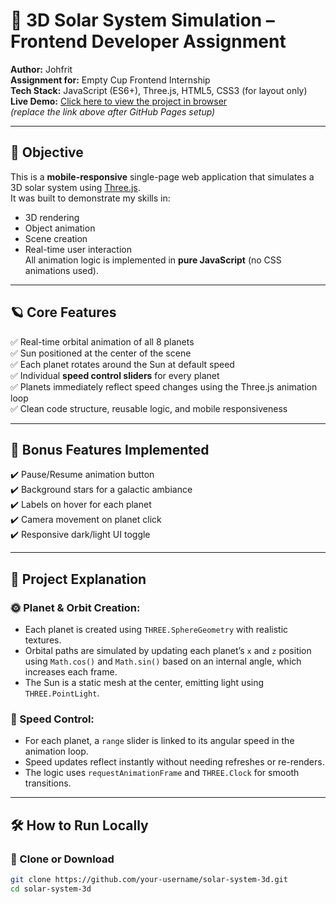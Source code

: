 # 🌌 3D Solar System Simulation – Frontend Developer Assignment

**Author:** Johfrit  
**Assignment for:** Empty Cup Frontend Internship  
**Tech Stack:** JavaScript (ES6+), Three.js, HTML5, CSS3 (for layout only)  
**Live Demo:** [Click here to view the project in browser](https://your-username.github.io/solar-system-3d/)  
*(replace the link above after GitHub Pages setup)*

---

## 🎯 Objective

This is a **mobile-responsive** single-page web application that simulates a 3D solar system using [Three.js](https://threejs.org/).  
It was built to demonstrate my skills in:

- 3D rendering
- Object animation
- Scene creation
- Real-time user interaction  
All animation logic is implemented in **pure JavaScript** (no CSS animations used).

---

## 🪐 Core Features

✅ Real-time orbital animation of all 8 planets  
✅ Sun positioned at the center of the scene  
✅ Each planet rotates around the Sun at default speed  
✅ Individual **speed control sliders** for every planet  
✅ Planets immediately reflect speed changes using the Three.js animation loop  
✅ Clean code structure, reusable logic, and mobile responsiveness  

---

## 💎 Bonus Features Implemented

✔️ Pause/Resume animation button  
✔️ Background stars for a galactic ambiance  
✔️ Labels on hover for each planet  
✔️ Camera movement on planet click  
✔️ Responsive dark/light UI toggle  

---

## 🧠 Project Explanation

### 🌞 Planet & Orbit Creation:
- Each planet is created using `THREE.SphereGeometry` with realistic textures.
- Orbital paths are simulated by updating each planet’s `x` and `z` position using `Math.cos()` and `Math.sin()` based on an internal angle, which increases each frame.
- The Sun is a static mesh at the center, emitting light using `THREE.PointLight`.

### 🔧 Speed Control:
- For each planet, a `range` slider is linked to its angular speed in the animation loop.
- Speed updates reflect instantly without needing refreshes or re-renders.
- The logic uses `requestAnimationFrame` and `THREE.Clock` for smooth transitions.

---

## 🛠 How to Run Locally

### 🧳 Clone or Download

```bash
git clone https://github.com/your-username/solar-system-3d.git
cd solar-system-3d
